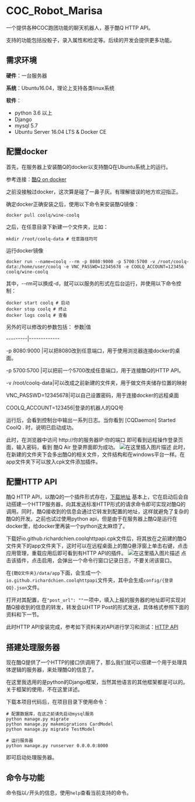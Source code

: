 # COC_Robot_Marisa
一个提供各种COC跑团功能的聊天机器人，基于酷Q HTTP API。

支持的功能包括投骰子，录入属性和检定等。后续的开发会提供更多功能。
## 需求环境
**硬件**：一台服务器

**系统**：Ubuntu16.04，理论上支持各类linux系统

**软件**：
 - python 3.6 以上
 - Django
 - mysql 5.7
 -  Ubuntu Server 16.04 LTS & Docker CE 

## 配置docker
首先，在服务器上安装酷Q的docker以支持酷Q在Ubuntu系统上的运行。

参考连接：[酷Q on docker](https://cqp.cc/t/34558)

之前没接触过docker，这次算是碰了一鼻子灰。有理解错误的地方欢迎指正。

确定docker正确安装之后，使用以下命令来安装酷Q镜像：

```
docker pull coolq/wine-coolq
```
之后，在任意目录下新建一个文件夹，比如：

```
mkdir /root/coolq-data # 任意路径均可
```
运行docker镜像
```
docker run --name=coolq --rm -p 8080:9000 -p 5700:5700 -v /root/coolq-data:/home/user/coolq -e VNC_PASSWD=12345678 -e COOLQ_ACCOUNT=123456 coolq/wine-coolq
```
其中，--rm可以换成-d，就可以以服务的形式在后台运行，并使用以下命令控制：

```
docker start coolq # 启动
docker stop coolq # 终止
docker logs coolq # 查看
```
另外的可以修改的参数包括：
参数|值

---------|-------------

 -p 8080:9000 |可以把8080改到任意端口，用于使用浏览器连接docker的桌面。
 
 -p 5700:5700 |可以把前一个5700改成任意端口，用于连接酷Q的HTTP API。
 
 -v /root/coolq-data|可以改成之前新建的文件夹，用于做文件夹储存位置的映射
 
 VNC_PASSWD=12345678|可以自己设置密码，用于连接docker的远程桌面
 
 COOLQ_ACCOUNT=123456|登录的机器人的QQ号
 
运行后，会看到控制台中输出一系列日志。当你看到 [CQDaemon] Started CoolQ . 时，说明已启动成功。

此时，在浏览器中访问 http://你的服务器IP:你的端口 即可看到远程操作登录页面，输入密码，看到 酷Q Air 登录界面即为成功。
![在这里插入图片描述](https://img-blog.csdnimg.cn/20200214110518879.png?x-oss-process=image/watermark,type_ZmFuZ3poZW5naGVpdGk,shadow_10,text_aHR0cHM6Ly9ibG9nLmNzZG4ubmV0L21vdHRsZWQyMzM=,size_16,color_FFFFFF,t_70)
此时，在新建的文件夹下会多出酷Q的相关文件，文件结构和在windows平台一样。在app文件夹下可以放入cpk文件添加插件。

## 配置HTTP API
酷Q HTTP API，以酷Q的一个插件形式存在，[下载地址](https://github.com/richardchien/coolq-http-api/releases)
基本上，它在启动后会自动搭建一个HTTP服务器，向其发送标准HTTP形式的请求命令即可实现对酷Q的调用。同时，酷Q接收到的信息会通过它转发到配置的地址，这样就避免了复杂的酷Q的开发。之前也试过使用python api，但是由于在服务器上酷Q是运行在docker里，给docker里再装一个python这太麻烦了。

下载好io.github.richardchien.coolqhttpapi.cpk文件后，将其放在之前建的酷Q文件夹下的app文件夹下，这时可以在远程桌面上的酷Q悬浮窗上单击右键，点击应用管理，重载应用后即可看到有HTTP API的插件。
![在这里插入图片描述](https://img-blog.csdnimg.cn/20200214110657371.png?x-oss-process=image/watermark,type_ZmFuZ3poZW5naGVpdGk,shadow_10,text_aHR0cHM6Ly9ibG9nLmNzZG4ubmV0L21vdHRsZWQyMzM=,size_16,color_FFFFFF,t_70)
点击该插件，点击启用，会弹出一个命令行窗口记录日志，不要关闭该窗口。

在`{酷Q文件夹}/data/app`下面，会生成一个`io.github.richardchien.coolqhttpapi`文件夹，其中会生成`config/{登录QQ}.json`文件。

打开对其配置，在`"post_url": ""`一项中，填入上报的服务器的地址即可实现对酷Q接收到的信息的转发，转发会以HTTP Post的形式发送，具体格式参照下面的资料和下一节。

此时HTTP API安装完成，参考如下资料来对API进行学习和测试：[HTTP API](https://richardchien.gitee.io/coolq-http-api/docs/4.12/#/API)

## 搭建处理服务器
现在酷Q提供了一个HTTP的接口供调用了，那么我们就可以搭建一个用于处理具体逻辑的服务器，来处理酷Q的信息了。

在这里我选用的是python的Django框架，当然其他语言的其他框架都是可以的。关于框架的使用，不在这里详述。

下载本项目代码后，在项目目录下使用命令：
```
# 配置数据库，在这之前请先启动mysql服务
python manage.py migrate
python manage.py makemigrations CardModel
python manage.py migrate TestModel

# 运行服务器
python manage.py runserver 0.0.0.0:8000
```
即可启动处理服务器。

## 命令与功能
命令指以`/`开头的信息，使用`help`查看当前支持的命令。
